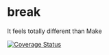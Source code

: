 # break
It feels totally different than Make

[![Coverage Status](https://coveralls.io/repos/github/robertdfrench/break/badge.svg?branch=master)](https://coveralls.io/github/robertdfrench/break?branch=master)


